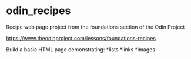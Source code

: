 # odin_recipes
Recipe web page project from the foundations section of the Odin Project

https://www.theodinproject.com/lessons/foundations-recipes

Build a basic HTML page demonstrating:
 *lists
 *links
 *images
